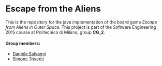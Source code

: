 # Escape from the Aliens #

This is the repository for the java implementation of the board game *Escape from Aliens in Outer Space*. This project is part of the Software Engineering 2015 course at Politecnico di Milano, group **CG_2**.

#### Group members: ####

* [Daniele Salvagni](https://bitbucket.org/daniele-salvagni/)
* [Simone Triventi](https://bitbucket.org/simone-triventi/)
